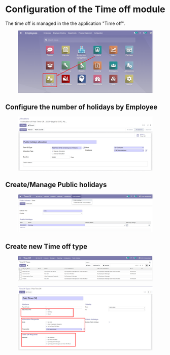 # Configuration of the Time off module

The time off is managed in the the application "Time off".&#x20;

<figure><img src="../../../.gitbook/assets/image (45).png" alt=""><figcaption></figcaption></figure>

## Configure the number of holidays by Employee

<figure><img src="../../../.gitbook/assets/image (47).png" alt=""><figcaption></figcaption></figure>

## Create/Manage Public holidays

<figure><img src="../../../.gitbook/assets/image (51).png" alt=""><figcaption></figcaption></figure>

## Create new Time off type

<figure><img src="../../../.gitbook/assets/image (52).png" alt=""><figcaption></figcaption></figure>

<figure><img src="../../../.gitbook/assets/image (53).png" alt=""><figcaption></figcaption></figure>

